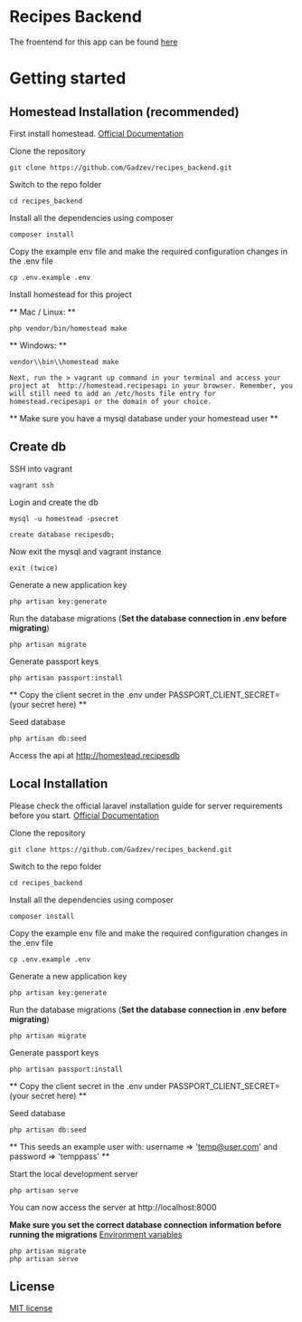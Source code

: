 # Recipes Backend

The froentend for this app can be found [here](https://github.com/Gadzev/recipes_frontend)

# Getting started

## Homestead Installation (recommended)

First install homestead. [Official Documentation](https://laravel.com/docs/5.6/homestead#installation-and-setup)

Clone the repository

    git clone https://github.com/Gadzev/recipes_backend.git

Switch to the repo folder

    cd recipes_backend

Install all the dependencies using composer

    composer install

Copy the example env file and make the required configuration changes in the .env file

    cp .env.example .env

Install homestead for this project

** Mac / Linux: **

    php vendor/bin/homestead make

** Windows: **

    vendor\\bin\\homestead make


```
Next, run the > vagrant up command in your terminal and access your project at  http://homestead.recipesapi in your browser. Remember, you will still need to add an /etc/hosts file entry for homestead.recipesapi or the domain of your choice.

```

** Make sure you have a mysql database under your homestead user **

## Create db

SSH into vagrant

    vagrant ssh

Login and create the db

    mysql -u homestead -psecret

    create database recipesdb;

Now exit the mysql and vagrant instance

    exit (twice)

Generate a new application key

    php artisan key:generate

Run the database migrations (**Set the database connection in .env before migrating**)

    php artisan migrate

Generate passport keys

    php artisan passport:install

** Copy the client secret in the .env under PASSPORT_CLIENT_SECRET=(your secret here) **

Seed database

    php artisan db:seed

Access the api at http://homestead.recipesdb



## Local Installation 

Please check the official laravel installation guide for server requirements before you start. [Official Documentation](https://laravel.com/docs/5.6/installation#installation)


Clone the repository

    git clone https://github.com/Gadzev/recipes_backend.git

Switch to the repo folder

    cd recipes_backend

Install all the dependencies using composer

    composer install

Copy the example env file and make the required configuration changes in the .env file

    cp .env.example .env

Generate a new application key

    php artisan key:generate

Run the database migrations (**Set the database connection in .env before migrating**)

    php artisan migrate

Generate passport keys

    php artisan passport:install

** Copy the client secret in the .env under PASSPORT_CLIENT_SECRET=(your secret here) **

Seed database

    php artisan db:seed

** This seeds an example user with: username => 'temp@user.com' and password => 'temppass' **

Start the local development server

    php artisan serve

You can now access the server at http://localhost:8000
    
**Make sure you set the correct database connection information before running the migrations** [Environment variables](#environment-variables)

    php artisan migrate
    php artisan serve


## License

[MIT license](http://opensource.org/licenses/MIT)
